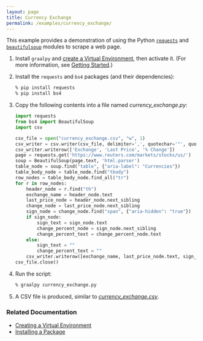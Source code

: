 ```yaml
---
layout: page
title: Currency Exchange
permalink: /examples/currency_exchange/
---
```


This example provides a demonstration of using the Python [`requests`](https://pypi.org/project/requests/) and [`beautifulsoup`](https://www.crummy.com/software/BeautifulSoup/) modules to scrape a web page.

1. Install `graalpy` and [create a Virtual Environment](/guides/creating_a_virtual_environment/), then activate it. 
(For more information, see [Getting Started](/getting_started/).)

2. Install the `requests` and `bs4` packages (and their dependencies):

    ```bash
    % pip install requests
    % pip install bs4
    ```

3. Copy the following contents into a file named _currency\_exchange.py_:

    ```python
    import requests
    from bs4 import BeautifulSoup
    import csv
    
    csv_file = open("currency_exchange.csv", "w", 1)
    csv_writer = csv.writer(csv_file, delimiter=',', quotechar='"', quoting=csv.QUOTE_ALL)
    csv_writer.writerow(['Exchange', 'Last Price', '% Change'])
    page = requests.get('https://www.reuters.com/markets/stocks/us/')
    soup = BeautifulSoup(page.text, 'html.parser')
    table_node = soup.find("table", {"aria-label": "Currencies"})
    table_body_node = table_node.find("tbody")
    row_nodes = table_body_node.find_all("tr")
    for r in row_nodes:
        header_node = r.find("th")
        exchange_name = header_node.text
        last_price_node = header_node.next_sibling
        change_node = last_price_node.next_sibling
        sign_node = change_node.find("span", {"aria-hidden": "true"})
        if sign_node:
            sign_text = sign_node.text
            change_percent_node = sign_node.next_sibling
            change_percent_text = change_percent_node.text
        else:
            sign_text = ""
            change_percent_text = ""
        csv_writer.writerow([exchange_name, last_price_node.text, sign_text + change_percent_text])
    csv_file.close()
    ```

4. Run the script:

    ```bash
    % graalpy currency_exchange.py
    ```

5. A CSV file is produced, similar to [_currency\_exchange.csv_](/examples/assets/currency_exchange.csv).

### Related Documentation
* [Creating a Virtual Environment](/guides/creating_a_virtual_environment/)
* [Installing a Package](/guides/installing_a_package/)
